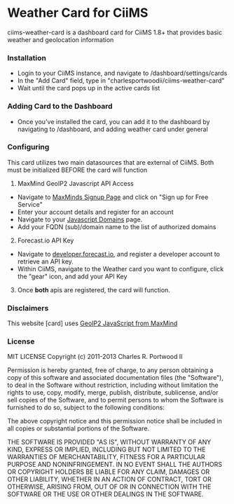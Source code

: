 # Weather Card for CiiMS

ciims-weather-card is a dashboard card for CiiMS 1.8+ that provides basic weather and geolocation information

### Installation

- Login to your CiiMS instance, and navigate to /dashboard/settings/cards
- In the "Add Card" field, type in "charlesportwoodii/ciims-weather-card"
- Wait until the card pops up in the active cards list

### Adding Card to the Dashboard

- Once you've installed the card, you can add it to the dashboard by navigating to /dashboard, and adding weather card under general

### Configuring

This card utilizes two main datasources that are external of CiiMS. Both must be initialized BEFORE the card will function

1) MaxMind GeoIP2 Javascript API Access

- Navigate to [MaxMinds Signup Page](http://www.maxmind.com/en/javascript) and click on "Sign up for Free Service"
- Enter your account details and register for an account
- Navigate to your [Javascript Domains](https://www.maxmind.com/en/javascript_domains) page.
- Add your FQDN (sub)/domain name to the list of authorized domains

2) Forecast.io API Key

- Navigate to [developer.forecast.io](https://developer.forecast.io/), and register a developer account to retrieve an API key.
- Within CiiMS, navigate to the Weather card you want to configure, click the "gear" icon, and add your API Key

3) Once __both__ apis are registered, the card will function.
### Disclaimers

This website [card] uses [GeoIP2 JavaScript from MaxMind](http://www.maxmind.com/en/javascript)


### License

MIT LICENSE Copyright (c) 2011-2013 Charles R. Portwood II

Permission is hereby granted, free of charge, to any person obtaining a copy of this software and associated documentation files (the "Software"), to deal in the Software without restriction, including without limitation the rights to use, copy, modify, merge, publish, distribute, sublicense, and/or sell copies of the Software, and to permit persons to whom the Software is furnished to do so, subject to the following conditions:

The above copyright notice and this permission notice shall be included in all copies or substantial portions of the Software.

THE SOFTWARE IS PROVIDED "AS IS", WITHOUT WARRANTY OF ANY KIND, EXPRESS OR IMPLIED, INCLUDING BUT NOT LIMITED TO THE WARRANTIES OF MERCHANTABILITY, FITNESS FOR A PARTICULAR PURPOSE AND NONINFRINGEMENT. IN NO EVENT SHALL THE AUTHORS OR COPYRIGHT HOLDERS BE LIABLE FOR ANY CLAIM, DAMAGES OR OTHER LIABILITY, WHETHER IN AN ACTION OF CONTRACT, TORT OR OTHERWISE, ARISING FROM, OUT OF OR IN CONNECTION WITH THE SOFTWARE OR THE USE OR OTHER DEALINGS IN THE SOFTWARE.
